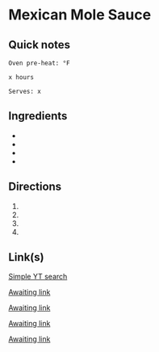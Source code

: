# Mexican Mole Sauce

## Quick notes 
```
Oven pre-heat: °F 

x hours

Serves: x
```

## Ingredients
+ 
+ 
+ 
+ 


## Directions
1. 


1. 


1. 


1. 


## Link(s)
[Simple YT search](https://www.youtube.com/results?search_query=recipe+mexican+mole)

[Awaiting link](url)

[Awaiting link](url)

[Awaiting link](url)

[Awaiting link](url)
